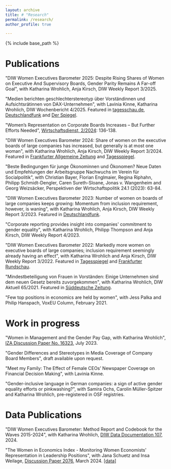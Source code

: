 ```yaml
---
layout: archive
title: # "Research"
permalink: /research/
author_profile: true

---
```


{% include base_path %}







Publications
======

"DIW Women Executives Barometer 2025: Despite Rising Shares of Women on Executive And Supervisory Boards, Gender Parity Remains A Far-off Goal", with Katharina Wrohlich, Anja Kirsch, DIW Weekly Report 3/2025. 

"Medien berichten geschlechterstereotyp über Vorständinnen und Aufsichtsrätinnen von DAX-Unternehmen", with Lavinia Kinne, Katharina Wrohlich, DIW Wochenbericht 4/2025. Featured in [tagesschau.de](https://www.tagesschau.de/wirtschaft/unternehmen/managerinnen-fuehrungspositionen-frauen-100.html), [Deutschlandfunk](https://www.deutschlandfunk.de/frauen-in-fuehrungspositionen-medien-berichten-haeufig-klischeehaft-100.html) and [Der Spiegel](https://www.spiegel.de/wirtschaft/unternehmen/frauen-in-dax-unternehmen-warum-die-kinderfrage-immer-noch-eine-rolle-spielt-gastbeitrag-a-dc6f98c5-1feb-403d-ab04-047eeb16ad2e).

"Women’s Representation on Corporate Boards Increases – But Further Efforts Needed", [Wirtschaftsdienst, 2/2024](https://sciendo.com/article/10.2478/wd-2024-0038): 136-138.

"DIW Women Executives Barometer 2024: Share of women on the executive boards of large companies has increased, but generally is at most one woman", with Katharina Wrohlich, Anja Kirsch, DIW Weekly Report 3/2024. Featured in [Frankfurter Allgemeine Zeitung](https://www.faz.net/aktuell/karriere-hochschule/buero-co/diw-auswertung-frauenanteil-in-vorstaenden-seit-2018-verdoppelt-19454288.html) and [Tagesspiegel](https://www.tagesspiegel.de/wirtschaft/mehr-vorstandinnen-in-grossen-unternehmen-frauen-an-der-spitze-bleiben-oft-allein-unter-mannern-11066197.html).

"Beste Bedingungen für junge Ökonominnen und Ökonomen? Neue Daten und Empfehlungen der Arbeitsgruppe Nachwuchs im Verein für Socialpolitik", with Christian Bayer, Florian Englmaier, Regina Riphahn, Philipp Schmidt-Dengler, Caren Sureth-Sloane, Jonas v. Wangenheim and Georg Weizsäcker, Perspektiven der Wirtschaftspolitik 24.1 (2023): 63-84.

"DIW Women Executives Barometer 2023: Number of women on boards of large companies keeps growing: Momentum from inclusion requirement, however, is waning", with Katharina Wrohlich, Anja Kirsch, DIW Weekly Report 3/2023. Featured in [Deutschlandfunk](https://www.deutschlandfunk.de/mehr-frauen-in-top-positionen-aber-zuwachs-verlangsamt-sich-dlf-45c74557-100.html).

"Corporate reporting provides insight into companies' commitment to gender equality", with Katharina Wrohlich, Philipp Thompson and Anja Kirsch, DIW Weekly Report 4/2023.

"DIW Women Executives Barometer 2022: Markedly more women on executive boards of large companies; inclusion requirement seemingly already having an effect", with Katharina Wrohlich and Anja Kirsch, DIW Weekly Report 3/2022. Featured in [Tagesspiegel](https://www.tagesspiegel.de/wirtschaft/grossunternehmen-holen-mehr-frauen-in-vorstande--bevor-es-zur-pflicht-wird-4303714.html) and [Frankfurter Rundschau](https://www.fr.de/wirtschaft/frax/frauenquote-mehr-managerinnen-in-chefetagen-von-unternehmen-91246245.html).

"Mindestbeteiligung von Frauen in Vorständen: Einige Unternehmen sind dem neuen Gesetz bereits zuvorgekommen", with Katharina Wrohlich, DIW Aktuell 65/2021. Featured in [Süddeutsche Zeitung](https://www.sueddeutsche.de/wirtschaft/frauenquote-gesetz-2021-1.5318193).

"Few top positions in economics are held by women", with Jess Palka and Philip Hanspach, VoxEU Column, February 2021. 


Work in progress
======
"Women in Management and the Gender Pay Gap, with Katharina Wrohlich", [IZA Discussion Paper No. 16323](https://www.iza.org/de/publications/dp/16323/women-in-management-and-the-gender-pay-gap "IZA Discussion Paper No. 16323"), July 2023.

"Gender Differences and Stereotypes in Media Coverage of Company Board Members", draft available upon request.

"Meet my Family: The Effect of Female CEOs’ Newspaper Coverage on Financial Decision Making", with Lavinia Kinne.

"Gender-inclusive language in German companies: a sign of active gender equality efforts or pinkwashing?", with Samira Ochs, Carolin Müller-Spitzer and Katharina Wrohlich, pre-registered in OSF registries.



Data Publications
======

"DIW Women Executives Barometer: Method Report and Codebook for the Waves 2015-2024", with Katharina Wrohlich, [DIW Data Documentation 107](https://www.diw.de/de/diw_01.c.898294.de/publikationen/data_documentation/2024_0107/diw_women_executives_barometer__method_report_and_codebook_for_the_waves_2015-2024.html), 2024.

"The Women in Economics Index - Monitoring Women Economists' Representation in Leadership Positions", with Jana Schuetz and Insa Weilage, [Discussion Paper 2076](https://www.diw.de/de/diw_01.c.898656.de/publikationen/diskussionspapiere/2024_2076/the_women_in_economics_index_-_monitoring_women_economists__representation_in_leadership_positions.html "Discussion Paper 2076"), March 2024. [[data]](https://doi.org/10.7910/DVN/YEZX3X)
